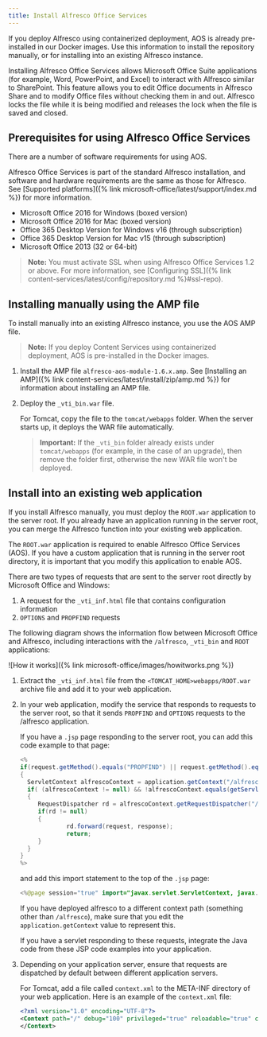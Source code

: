 ```yaml
---
title: Install Alfresco Office Services
---
```


If you deploy Alfresco using containerized deployment, AOS is already pre-installed in our Docker images. Use this information to install the repository manually, or for installing into an existing Alfresco instance.

Installing Alfresco Office Services allows Microsoft Office Suite applications (for example, Word, PowerPoint, and Excel) to interact with Alfresco similar to SharePoint. This feature allows you to edit Office documents in Alfresco Share and to modify Office files without checking them in and out. Alfresco locks the file while it is being modified and releases the lock when the file is saved and closed.

## Prerequisites for using Alfresco Office Services

There are a number of software requirements for using AOS.

Alfresco Office Services is part of the standard Alfresco installation, and software and hardware requirements are the same as those for Alfresco. See [Supported platforms]({% link microsoft-office/latest/support/index.md %}) for more information.

* Microsoft Office 2016 for Windows (boxed version)
* Microsoft Office 2016 for Mac (boxed version)
* Office 365 Desktop Version for Windows v16 (through subscription)
* Office 365 Desktop Version for Mac v15 (through subscription)
* Microsoft Office 2013 (32 or 64-bit)

> **Note:** You must activate SSL when using Alfresco Office Services 1.2 or above. For more information, see [Configuring SSL]({% link content-services/latest/config/repository.md %}#ssl-repo).

## Installing manually using the AMP file

To install manually into an existing Alfresco instance, you use the AOS AMP file.

> **Note:** If you deploy Content Services using containerized deployment, AOS is pre-installed in the Docker images.

1. Install the AMP file `alfresco-aos-module-1.6.x.amp`. See [Installing an AMP]({% link content-services/latest/install/zip/amp.md %}) for information about installing an AMP file.

2. Deploy the `_vti_bin.war` file.

    For Tomcat, copy the file to the `tomcat/webapps` folder. When the server starts up, it deploys the WAR file automatically.

    > **Important:** If the `_vti_bin` folder already exists under `tomcat/webapps` (for example, in the case of an upgrade), then remove the folder first, otherwise the new WAR file won't be deployed.

## Install into an existing web application

If you install Alfresco manually, you must deploy the `ROOT.war` application to the server root. If you already have an application running in the server root, you can merge the Alfresco function into your existing web application.

The `ROOT.war` application is required to enable Alfresco Office Services (AOS). If you have a custom application that is running in the server root directory, it is important that you modify this application to enable AOS.

There are two types of requests that are sent to the server root directly by Microsoft Office and Windows:

1. A request for the `_vti_inf.html` file that contains configuration information
2. `OPTIONS` and `PROPFIND` requests

The following diagram shows the information flow between Microsoft Office and Alfresco, including interactions with the `/alfresco`, `_vti_bin` and `ROOT` applications:

![How it works]({% link microsoft-office/images/howitworks.png %})

1. Extract the `_vti_inf.html` file from the `<TOMCAT_HOME>webapps/ROOT.war` archive file and add it to your web application.

2. In your web application, modify the service that responds to requests to the server root, so that it sends `PROPFIND` and `OPTIONS` requests to the /alfresco application.

    If you have a `.jsp` page responding to the server root, you can add this code example to that page:

    ```java
    <%
    if(request.getMethod().equals("PROPFIND") || request.getMethod().equals("OPTIONS"))
    {
      ServletContext alfrescoContext = application.getContext("/alfresco");
      if( (alfrescoContext != null) && !alfrescoContext.equals(getServletContext()) )
      {
         RequestDispatcher rd = alfrescoContext.getRequestDispatcher("/AosResponder_ServerRoot");
         if(rd != null)
         {
                 rd.forward(request, response);
                 return;
         }
      }
    }
    %>
    ```

    and add this import statement to the top of the `.jsp` page:

    ```java
    <%@page session="true" import="javax.servlet.ServletContext, javax.servlet.RequestDispatcher” %>
    ```

    If you have deployed alfresco to a different context path (something other than `/alfresco`), make sure that you edit the `application.getContext` value to represent this.

    If you have a servlet responding to these requests, integrate the Java code from these JSP code examples into your application.

3. Depending on your application server, ensure that requests are dispatched by default between different application servers.

    For Tomcat, add a file called `context.xml` to the META-INF directory of your web application. Here is an example of the `context.xml` file:

    ```xml
    <?xml version="1.0" encoding="UTF-8"?>
    <Context path="/" debug="100" privileged="true" reloadable="true" crossContext="true">
    </Context>
    ```
